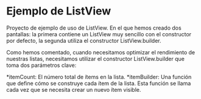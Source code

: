 # Ejemplo de ListView

Proyecto de ejemplo de uso de ListView. En el que hemos creado dos pantallas: la primera contiene un ListView muy sencillo con el constructor por defecto, la segunda utiliza el constructor ListView.builder.

Como hemos comentado, cuando necesitamos optimizar el rendimiento de nuestras listas, necesitamos utilizar el constructor ListView.builder que toma dos parámetros clave:

*itemCount: El número total de ítems en la lista.
*itemBuilder: Una función que define cómo se construye cada ítem de la lista. Esta función se llama cada vez que se necesita crear un nuevo ítem visible.
